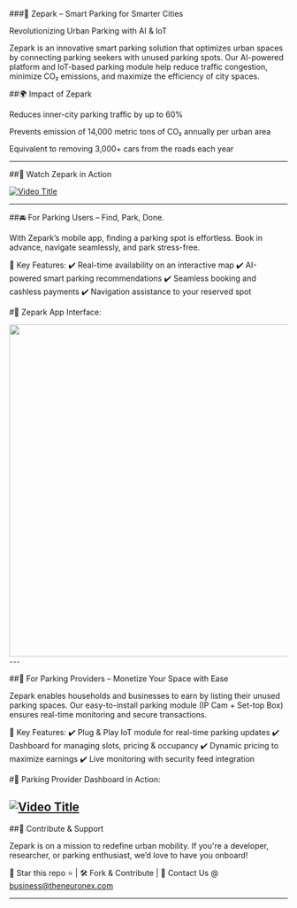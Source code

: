 ###🚗 Zepark – Smart Parking for Smarter Cities

Revolutionizing Urban Parking with AI & IoT

Zepark is an innovative smart parking solution that optimizes urban spaces by connecting parking seekers with unused parking spots. Our AI-powered platform and IoT-based parking module help reduce traffic congestion, minimize CO₂ emissions, and maximize the efficiency of city spaces.

##🌍 Impact of Zepark

Reduces inner-city parking traffic by up to 60%

Prevents emission of 14,000 metric tons of CO₂ annually per urban area

Equivalent to removing 3,000+ cars from the roads each year



---

##🎥 Watch Zepark in Action


[![Video Title](https://img.youtube.com/vi/YOUR_VIDEO_ID/maxresdefault.jpg)](https://youtu.be/ELKtclUpURI)


---

##🚘 For Parking Users – Find, Park, Done.

With Zepark’s mobile app, finding a parking spot is effortless. Book in advance, navigate seamlessly, and park stress-free.

📌 Key Features:
✔️ Real-time availability on an interactive map
✔️ AI-powered smart parking recommendations
✔️ Seamless booking and cashless payments
✔️ Navigation assistance to your reserved spot

#🔽 Zepark App Interface:

<img src="YOUR_APP_IMAGE_URL" width="600">  
---

##🏢 For Parking Providers – Monetize Your Space with Ease

Zepark enables households and businesses to earn by listing their unused parking spaces. Our easy-to-install parking module (IP Cam + Set-top Box) ensures real-time monitoring and secure transactions.

📌 Key Features:
✔️ Plug & Play IoT module for real-time parking updates
✔️ Dashboard for managing slots, pricing & occupancy
✔️ Dynamic pricing to maximize earnings
✔️ Live monitoring with security feed integration

#🔽 Parking Provider Dashboard in Action:

[![Video Title](https://img.youtube.com/vi/YOUR_VIDEO_ID/maxresdefault.jpg)](https://youtu.be/yj3CwTpGLrM) 
---


##🤝 Contribute & Support

Zepark is on a mission to redefine urban mobility. If you're a developer, researcher, or parking enthusiast, we’d love to have you onboard!

🚀 Star this repo ⭐ | 🛠 Fork & Contribute | 📩 Contact Us @ business@theneuronex.com


---

